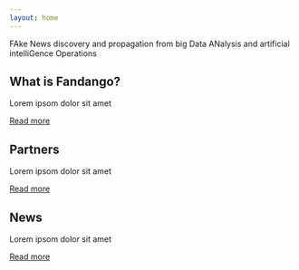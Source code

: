 ```yaml
---
layout: home
---
```


<p class="lead text-center py-5 mx-auto">FAke News discovery and propagation from big Data ANalysis and artificial intelliGence Operations</p>

<div class="row text-center">

<div class="col-sm-4 mb-5">
  <h2>What is Fandango?</h2>
  <p>Lorem ipsom dolor sit amet</p>
  <a href="/the-project/" class="btn btn-sm btn-primary">Read more</a>
</div>

<div class="col-sm-4 mb-5">
  <h2>Partners</h2>
  <p>Lorem ipsom dolor sit amet</p>
  <a href="#" class="btn btn-sm btn-primary">Read more</a>
</div>

<div class="col-sm-4 mb-5">
  <h2>News</h2>
  <p>Lorem ipsom dolor sit amet</p>
  <a href="#" class="btn btn-sm btn-primary">Read more</a>
</div>

</div>
